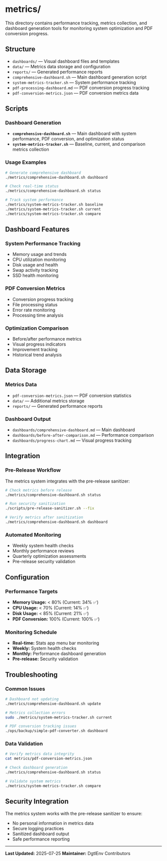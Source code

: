 # metrics/

This directory contains performance tracking, metrics collection, and dashboard generation tools for monitoring system optimization and PDF conversion progress.

## Structure
- `dashboards/` — Visual dashboard files and templates
- `data/` — Metrics data storage and configuration
- `reports/` — Generated performance reports
- `comprehensive-dashboard.sh` — Main dashboard generation script
- `system-metrics-tracker.sh` — System performance tracking
- `pdf-processing-dashboard.md` — PDF conversion progress tracking
- `pdf-conversion-metrics.json` — PDF conversion metrics data

## Scripts

### Dashboard Generation
- **`comprehensive-dashboard.sh`** — Main dashboard with system performance, PDF conversion, and optimization status
- **`system-metrics-tracker.sh`** — Baseline, current, and comparison metrics collection

### Usage Examples
```bash
# Generate comprehensive dashboard
./metrics/comprehensive-dashboard.sh dashboard

# Check real-time status
./metrics/comprehensive-dashboard.sh status

# Track system performance
./metrics/system-metrics-tracker.sh baseline
./metrics/system-metrics-tracker.sh current
./metrics/system-metrics-tracker.sh compare
```

## Dashboard Features

### System Performance Tracking
- Memory usage and trends
- CPU utilization monitoring
- Disk usage and health
- Swap activity tracking
- SSD health monitoring

### PDF Conversion Metrics
- Conversion progress tracking
- File processing status
- Error rate monitoring
- Processing time analysis

### Optimization Comparison
- Before/after performance metrics
- Visual progress indicators
- Improvement tracking
- Historical trend analysis

## Data Storage

### Metrics Data
- `pdf-conversion-metrics.json` — PDF conversion statistics
- `data/` — Additional metrics storage
- `reports/` — Generated performance reports

### Dashboard Output
- `dashboards/comprehensive-dashboard.md` — Main dashboard
- `dashboards/before-after-comparison.md` — Performance comparison
- `dashboards/progress-chart.md` — Visual progress tracking

## Integration

### Pre-Release Workflow
The metrics system integrates with the pre-release sanitizer:
```bash
# Check metrics before release
./metrics/comprehensive-dashboard.sh status

# Run security sanitization
./scripts/pre-release-sanitizer.sh --fix

# Verify metrics after sanitization
./metrics/comprehensive-dashboard.sh dashboard
```

### Automated Monitoring
- Weekly system health checks
- Monthly performance reviews
- Quarterly optimization assessments
- Pre-release security validation

## Configuration

### Performance Targets
- **Memory Usage:** < 80% (Current: 34% ✅)
- **CPU Usage:** < 70% (Current: 14% ✅)
- **Disk Usage:** < 85% (Current: 21% ✅)
- **PDF Conversion:** 100% (Current: 100% ✅)

### Monitoring Schedule
- **Real-time:** Stats app menu bar monitoring
- **Weekly:** System health checks
- **Monthly:** Performance dashboard generation
- **Pre-release:** Security validation

## Troubleshooting

### Common Issues
```bash
# Dashboard not updating
./metrics/comprehensive-dashboard.sh update

# Metrics collection errors
sudo ./metrics/system-metrics-tracker.sh current

# PDF conversion tracking issues
./ops/backup/simple-pdf-converter.sh dashboard
```

### Data Validation
```bash
# Verify metrics data integrity
cat metrics/pdf-conversion-metrics.json

# Check dashboard generation
./metrics/comprehensive-dashboard.sh status

# Validate system metrics
./metrics/system-metrics-tracker.sh compare
```

## Security Integration

The metrics system works with the pre-release sanitizer to ensure:
- No personal information in metrics data
- Secure logging practices
- Sanitized dashboard output
- Safe performance reporting

---

**Last Updated:** 2025-07-25
**Maintainer:** DgtlEnv Contributors
